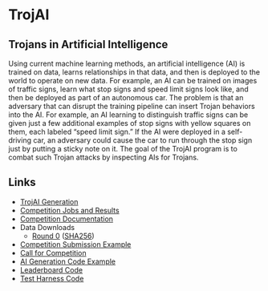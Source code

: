 # TrojAI
## Trojans in Artificial Intelligence

Using current machine learning methods, an artificial intelligence (AI) is trained on data, learns relationships in that data, and then is deployed to the world to operate on new data. For example, an AI can be trained on images of traffic signs, learn what stop signs and speed limit signs look like, and then be deployed as part of an autonomous car. The problem is that an adversary that can disrupt the training pipeline can insert Trojan behaviors into the AI. For example, an AI learning to distinguish traffic signs can be given just a few additional examples of stop signs with yellow squares on them, each labeled “speed limit sign.” If the AI were deployed in a self-driving car, an adversary could cause the car to run through the stop sign just by putting a sticky note on it. The goal of the TrojAI program is to combat such Trojan attacks by inspecting AIs for Trojans.

## Links
- [TrojAI Generation](https://github.com/trojai)
- [Competition Jobs and Results](https://pages.nist.gov/trojai/)
- [Competition Documentation](https://pages.nist.gov/trojai/docs/index.html)
- Data Downloads
   + [Round 0](https://data.nist.gov/od/ds/ark:/88434/mds2-2175/trojai-round0-dataset.tar.gz) ([SHA256](https://data.nist.gov/od/ds/ark:/88434/mds2-2175/trojai-round0-dataset.tar.gz.sha256))
- [Competition Submission Example](https://github.com/usnistgov/trojai-example)
- [Call for Competition]()
- [AI Generation Code Example]()
- [Leaderboard Code]()
- [Test Harness Code]()

